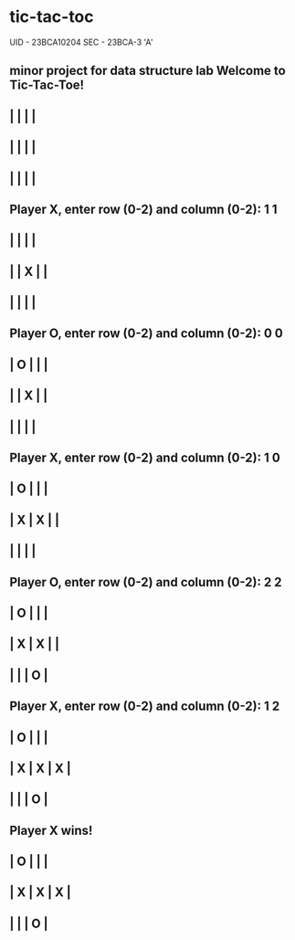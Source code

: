 # tic-tac-toc

UID - 23BCA10204 
SEC - 23BCA-3 'A'


minor project for data structure lab 
Welcome to Tic-Tac-Toe!
-------------
|   |   |   | 
-------------
|   |   |   | 
-------------
|   |   |   | 
-------------
Player X, enter row (0-2) and column (0-2): 1 1
-------------
|   |   |   | 
-------------
|   | X |   | 
-------------
|   |   |   | 
-------------
Player O, enter row (0-2) and column (0-2): 0 0
-------------
| O |   |   | 
-------------
|   | X |   | 
-------------
|   |   |   | 
-------------
Player X, enter row (0-2) and column (0-2): 1 0
-------------
| O |   |   | 
-------------
| X | X |   | 
-------------
|   |   |   | 
-------------
Player O, enter row (0-2) and column (0-2): 2 2
-------------
| O |   |   | 
-------------
| X | X |   | 
-------------
|   |   | O | 
-------------
Player X, enter row (0-2) and column (0-2): 1 2
-------------
| O |   |   | 
-------------
| X | X | X | 
-------------
|   |   | O | 
-------------
Player X wins!
-------------
| O |   |   | 
-------------
| X | X | X | 
-------------
|   |   | O | 
-------------
